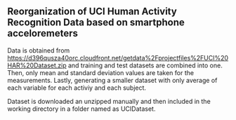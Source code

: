 ## Reorganization of UCI Human Activity Recognition Data based on smartphone acceloremeters
Data is obtained from https://d396qusza40orc.cloudfront.net/getdata%2Fprojectfiles%2FUCI%20HAR%20Dataset.zip 
and training and test datasets are combined into one. Then, only mean and standard deviation values are taken for the measurements. Lastly, generating a smaller dataset with only average of each variable for each activiy and each subject. 

Dataset is downloaded an unzipped manually and then included in the working directory in a folder named as UCIDataset.

